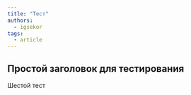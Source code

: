 ```yaml
---
title: "Тест"
authors:
  - igsekor
tags:
  - article
---
```

## Простой заголовок для тестирования

Шестой тест

